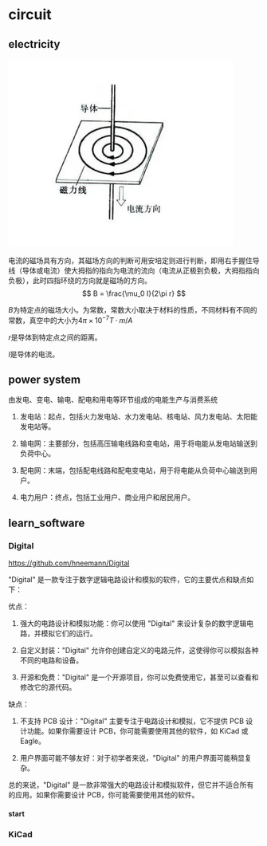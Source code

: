 # circuit

## electricity

![电生磁](image.png)

电流的磁场具有方向，其磁场方向的判断可用安培定则进行判断，即用右手握住导线（导体或电流）使大拇指的指向为电流的流向（电流从正极到负极，大拇指指向负极），此时四指环绕的方向就是磁场的方向。
$$
B = \frac{\mu_0 I}{2\pi r}
$$

$B$为特定点的磁场大小。为常数，常数大小取决于材料的性质，不同材料有不同的常数，真空中的大小为$4π×10^{-7}T·m/A$

$r$是导体到特定点之间的距离。

$I$是导体的电流。

## power system

由发电、变电、输电、配电和用电等环节组成的电能生产与消费系统

1. 发电站：起点，包括火力发电站、水力发电站、核电站、风力发电站、太阳能发电站等。

2. 输电网：主要部分，包括高压输电线路和变电站，用于将电能从发电站输送到负荷中心。

3. 配电网：末端，包括配电线路和配电变电站，用于将电能从负荷中心输送到用户。

4. 电力用户：终点，包括工业用户、商业用户和居民用户。

## learn_software

### Digital

https://github.com/hneemann/Digital

"Digital" 是一款专注于数字逻辑电路设计和模拟的软件，它的主要优点和缺点如下：

优点：

1. 强大的电路设计和模拟功能：你可以使用 "Digital" 来设计复杂的数字逻辑电路，并模拟它们的运行。

2. 自定义封装："Digital" 允许你创建自定义的电路元件，这使得你可以模拟各种不同的电路和设备。

3. 开源和免费："Digital" 是一个开源项目，你可以免费使用它，甚至可以查看和修改它的源代码。

缺点：

1. 不支持 PCB 设计："Digital" 主要专注于电路设计和模拟，它不提供 PCB 设计功能。如果你需要设计 PCB，你可能需要使用其他的软件，如 KiCad 或 Eagle。

2. 用户界面可能不够友好：对于初学者来说，"Digital" 的用户界面可能稍显复杂。

总的来说，"Digital" 是一款非常强大的电路设计和模拟软件，但它并不适合所有的应用。如果你需要设计 PCB，你可能需要使用其他的软件。

#### start

### KiCad

